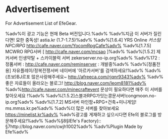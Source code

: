 Advertisement
=============

For Advertisement List of EfeGear.

%adv%이 광고 기능은 현재 Beta 버전입니다.%adv%
%adv%지금 이 서버가 질린다면! 묘한 중독성! astia.kr (1.7-1.7.5)%adv%
%adv%[1.6.4] YRS Online *커스텀 NPC/RPG* http://cafe.naver.com/YocomRpgCafe%adv%
%adv%[1.7.5] MCWRO RPG서버 [ http://cafe.naver.com/mcsao ]%adv%
%adv%[1.5.2] 제커서버 인생약탈 + 스카이블럭 서버 zekerserver.no-ip.org%adv%
%adv%172 : 정품서버 : http://cafe.naver.com/reminserver : 개발중%adv%
%adv%[정품전용] 자유플레이/정복전쟁서버 네이버에 '아르카서버'를 검색하세요!%adv%
%adv%(초보)BJ르포 많은사랑해주세요~ http://afreeca.com/rjqnr9343%adv%
%adv%좋은 자료들이 올라오는 블로그! http://blog.naver.com/leom8181%adv%
%adv%http://cafe.naver.com/minecraftevent 문상이 필요하다면 매주 이 서버를 찾아오세요 !%adv%
%adv%[1.5.2]스블과RPG가잇는콩문서버!congmoon.no-ip.org%adv%
%adv%[1.7.2] MS서버 마인팜+RPG+건축+미니게임! ms.mmss.kr.pe%adv%
%adv%더 많은 서버를 찾아보세요 https://minelist.kr%adv%
%adv%광고를 게재하고 싶으시다면 Efe의 블로그를 방문해주세요!%adv%
%adv%§8§lEfe's Factory):: §7http://blog.naver.com/cwjh1002%adv%
%adv%Plugin Made by Efe%adv%
